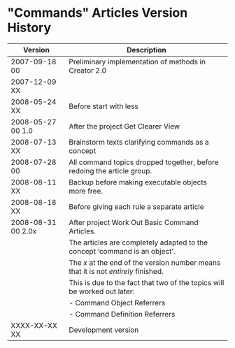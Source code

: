 ﻿"Commands" Articles Version History
===================================

| Version             | Description                                                                        |
|---------------------|------------------------------------------------------------------------------------|
| 2007-09-18 00       | Preliminary implementation of methods in Creator 2.0                               |
| 2007-12-09 XX       |                                                                                    |
| 2008-05-24 XX       | Before start with less                                                             |
| 2008-05-27 00  1.0  | After the project Get Clearer View                                                 |
| 2008-07-13 XX       | Brainstorm texts clarifying commands as a concept                                  |
| 2008-07-28 00       | All command topics dropped together, before redoing the article group.             |
| 2008-08-11 XX       | Backup before making executable objects more free.                                 |
| 2008-08-18 XX       | Before giving each rule a separate article                                         |
| 2008-08-31 00  2.0x | After project Work Out Basic Command Articles.                                     |
|                     | The articles are completely adapted to the concept ‘command is an object’.         |
|                     | The *x* at the end of the version number means that it is not *entirely* finished. |
|                     | This is due to the fact that two of the topics will be worked out later:           |
|                     | - Command Object Referrers                                                         |
|                     | - Command Definition Referrers                                                     |
| XXXX-XX-XX XX       | Development version                                                                |